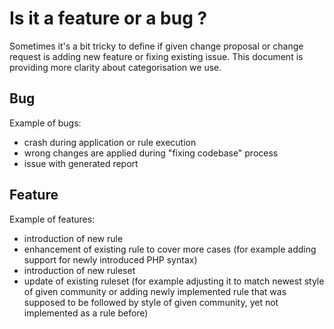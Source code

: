 # Is it a feature or a bug ?

Sometimes it's a bit tricky to define if given change proposal or change request
is adding new feature or fixing existing issue. This document is providing more
clarity about categorisation we use.

## Bug

Example of bugs:

- crash during application or rule execution
- wrong changes are applied during "fixing codebase" process
- issue with generated report

## Feature

Example of features:

- introduction of new rule
- enhancement of existing rule to cover more cases (for example adding support
  for newly introduced PHP syntax)
- introduction of new ruleset
- update of existing ruleset (for example adjusting it to match newest style of
  given community or adding newly implemented rule that was supposed to be
  followed by style of given community, yet not implemented as a rule before)
